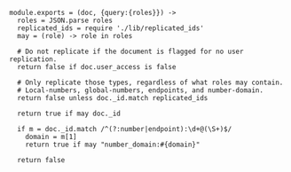     module.exports = (doc, {query:{roles}}) ->
      roles = JSON.parse roles
      replicated_ids = require './lib/replicated_ids'
      may = (role) -> role in roles

      # Do not replicate if the document is flagged for no user replication.
      return false if doc.user_access is false

      # Only replicate those types, regardless of what roles may contain.
      # Local-numbers, global-numbers, endpoints, and number-domain.
      return false unless doc._id.match replicated_ids

      return true if may doc._id

      if m = doc._id.match /^(?:number|endpoint):\d+@(\S+)$/
        domain = m[1]
        return true if may "number_domain:#{domain}"

      return false
